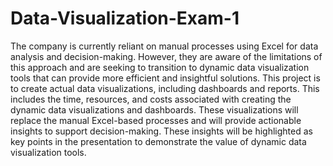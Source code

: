 # Data-Visualization-Exam-1

The company is currently reliant on manual processes using Excel for data analysis and decision-making. 
However, they are aware of the limitations of this approach and are seeking to transition to dynamic data visualization tools that can provide more efficient and insightful solutions. 
This project is to create actual data visualizations, including dashboards and reports. This includes the time, resources, and costs associated with creating the dynamic data visualizations and dashboards. These visualizations will replace the manual Excel-based processes and will provide actionable insights to support decision-making. 
These insights will be highlighted as key points in the presentation to demonstrate the value of dynamic data visualization tools. 
